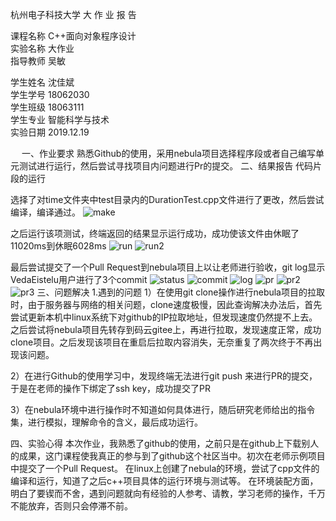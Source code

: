 杭州电子科技大学
 大 作 业 报 告


课程名称      C++面向对象程序设计       
实验名称             大作业              
指导教师              吴敏               


学生姓名               沈佳斌               
学生学号              18062030              
学生班级              18063111              
学生专业           智能科学与技术           
实验日期              2019.12.19             

 
一、作业要求
熟悉Github的使用，采用nebula项目选择程序段或者自己编写单元测试进行运行，然后尝试寻找项目内问题进行Pr的提交。
二、结果报告
代码片段的运行

选择了对time文件夹中test目录内的DurationTest.cpp文件进行了更改，然后尝试编译，编译通过。
 ![make](https://github.com/VedaEistelu/-task/blob/master/pic/%E7%BB%88%E6%9E%81%E7%BC%96%E8%AF%91.png?raw=true)

之后运行该项测试，终端返回的结果显示运行成功，成功使该文件由休眠了11020ms到休眠6028ms
 ![run](https://github.com/VedaEistelu/-task/blob/master/pic/%E8%BF%90%E8%A1%8C.jpg?raw=true)
 ![run2](https://github.com/VedaEistelu/-task/blob/master/pic/%E8%BF%90%E8%A1%8C2.png?raw=true)

最后尝试提交了一个Pull Request到nebula项目上以让老师进行验收，git log显示VedaEistelu用户进行了3个commit
![status](https://github.com/VedaEistelu/-task/blob/master/pic/git%20status.png?raw=true)
![commit](https://github.com/VedaEistelu/-task/blob/master/pic/git%20commit.png?raw=true)
![log](https://github.com/VedaEistelu/-task/blob/master/pic/git%20log.png?raw=true)
![pr](https://github.com/VedaEistelu/-task/blob/master/pic/2019-12-23%2017-34-04%20%E7%9A%84%E5%B1%8F%E5%B9%95%E6%88%AA%E5%9B%BE.png?raw=true)
![pr2](https://github.com/VedaEistelu/-task/blob/master/pic/2019-12-24%2017-30-59%20%E7%9A%84%E5%B1%8F%E5%B9%95%E6%88%AA%E5%9B%BE.png?raw=true)
![pr3](https://github.com/VedaEistelu/-task/blob/master/pic/2019-12-24%2017-31-05%20%E7%9A%84%E5%B1%8F%E5%B9%95%E6%88%AA%E5%9B%BE.png?raw=true)
三、问题解决
1.遇到的问题
1）在使用git clone操作进行nebula项目的拉取时，由于服务器与网络的相关问题，clone速度极慢，因此查询解决办法后，首先尝试更新本机中linux系统下对github的IP拉取地址，但发现速度仍然提不上去。之后尝试将nebula项目先转存到码云gitee上，再进行拉取，发现速度正常，成功clone项目。之后发现该项目在重启后拉取内容消失，无奈重复了两次终于不再出现该问题。

2）在进行Github的使用学习中，发现终端无法进行git push 来进行PR的提交，于是在老师的操作下绑定了ssh key，成功提交了PR

3）在nebula环境中进行操作时不知道如何具体进行，随后研究老师给出的指令集，进行模拟，理解命令的含义，最后成功运行。

四、实验心得
    本次作业，我熟悉了github的使用，之前只是在github上下载别人的成果，这门课程使我真正的参与到了github这个社区当中。初次在老师示例项目中提交了一个Pull Request。
在linux上创建了nebula的环境，尝试了cpp文件的编译和运行，知道了之后c++项目具体的运行环境与测试等。
在环境装配方面，明白了要锲而不舍，遇到问题就向有经验的人参考、请教，学习老师的操作，千万不能放弃，否则只会停滞不前。
